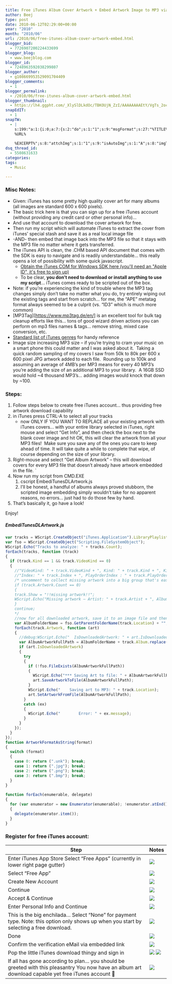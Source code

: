 ```yaml
---
title: Free iTunes Album Cover Artwork + Embed Artwork Image to MP3 via iTunes COM API SDK w/JavaScript
author: Beej
type: post
date: 2010-06-12T02:29:00+00:00
year: "2010"
month: "2010/06"
url: /2010/06/free-itunes-album-cover-artwork-embed.html
blogger_bid:
  - 7726907200224433699
blogger_blog:
  - www.beejblog.com
blogger_id:
  - 7248963592038299807
blogger_author:
  - g108669953529091704409
blogger_comments:
  - 1
blogger_permalink:
  - /2010/06/free-itunes-album-cover-artwork-embed.html
blogger_thumbnail:
  - https://lh4.ggpht.com/_XlySlDLkdOc/TBKOUjN_ZzI/AAAAAAAAEtY/VgTs_2ocysU/image_thumb2.png?imgmax=800
snapEdIT:
  - 1
snapTW:
  - |
    s:199:"a:1:{i:0;a:7:{s:2:"do";s:1:"1";s:9:"msgFormat";s:27:"%TITLE%
    %URL%
    
    %EXCERPT%";s:8:"attchImg";s:1:"1";s:9:"isAutoImg";s:1:"A";s:8:"imgToUse";s:0:"";s:9:"isAutoURL";s:1:"A";s:8:"urlToUse";s:0:"";}}";
dsq_thread_id:
  - 5508631633
categories:
tags:
  - Music

---
```

### Misc Notes:

  * Given: iTunes has some pretty high quality cover art for many albums (all images are standard 600 x 600 pixels). 
  * The basic trick here is that you can sign up for a free iTunes account (without providing any credit card or other personal info)… 
  * And use that account to download the cover artwork for free. 
  * Then run my script which will automate iTunes to extract the cover from iTunes’ special stash and save it as a real local image file 
  * -AND- then embed that image back into the MP3 file so that it stays with the MP3 file no matter where it gets transferred. 
  * The iTunes API is clean, the .CHM based API document that comes with the SDK is easy to navigate and is readily understandable… this really opens a lot of possibility with some quick javascript. 
      * [Obtain the iTunes COM for Windows SDK here (you'll need an "Apple ID", it's free to sign up)](https://connect.apple.com/cgi-bin/WebObjects/MemberSite.woa/wo/5.1.17.2.1.3.3.1.0.1.1.0.3.3.3.3.1) 
      * To be clear, **you don’t need to download or install anything to use my script**… iTunes comes ready to be scripted out of the box. 
  * Note: if you’re experiencing the kind of trouble where the MP3 tag changes simply don’t take no matter what you do, try entirely wiping out the existing tags and start from scratch… for me, the “APE” metatag format always seemed to be a culprit (vs. “ID3” which is much more common) 
  * [MP3Tag][https://www.mp3tag.de/en/] is an excellent tool for bulk tag cleanup efforts like this… tons of good wizard driven actions you can perform on mp3 files names & tags… remove string, mixed case conversion, etc. 
  * [Standard list of iTunes genres](https://manufacturedenvironments.com/2008/04/organizing-itunes-simplify-your-genre-list/) for handy reference
  * Image size increasing MP3 size – if you’re trying to cram your music on a smart phone this could matter and I was asked about it.&#160; Taking a quick random sampling of my covers I saw from 50k to 80k per 600 x 600 pixel JPG artwork added to each file.&#160; Rounding up to 100k and assuming an average of 4MB’s per MP3 means for every 40 MP3’s you’re adding the size of an additional MP3 to your library.&#160; A 16GB SSD would hold ~4 thousand MP3’s… adding images would knock that down by ~100.

### Steps:

1.  Follow steps below to create free iTunes account… thus providing free artwork download capability
2.  in iTunes press CTRL-A to select all your tracks
    *   now ONLY IF YOU WANT TO REPLACE all your existing artwork with iTunes covers... with your entire library selected in iTunes, right mouse and select “Get Info”, and then check the box next to the blank cover image and hit OK, this will clear the artwork from all your MP3 files!  Make sure you save any of the ones you care to keep ahead of time. It will take quite a while to complete that wipe, of course depending on the size of your library.
3.  Right-mouse and select “Get Album Artwork” – this will download covers for every MP3 file that doesn’t already have artwork embedded in the file. `
4.  Now run my script from CMD.EXE
    1.  cscript EmbediTunesDLArtwork.js
    2.  I’ll be honest, a handful of albums always proved stubborn, the scripted image embedding simply wouldn’t take for no apparent reasons, no errors… just had to do those few by hand.
5.  That’s basically it, go have a look!

Enjoy!

##### EmbediTunesDLArtwork.js
```js
var tracks = WScript.CreateObject("iTunes.Application").LibraryPlaylist.Tracks;
var fso = WScript.CreateObject("Scripting.FileSystemObject");
WScript.Echo("Tracks to analyze: " + tracks.Count);
forEach(tracks, function (track)
{
  if (track.Kind == 1 && track.VideoKind == 0)
  {
    //"VideoKind: " + track.VideoKind + ", Kind: " + track.Kind + ", KindAsString: " + track.KindAsString +
    //"Index: " + track.Index + ", PlayOrderIndex : " + track.PlayOrderIndex +
    /* uncomment to collect missing artwork into a big group that's easily grouped together in the iTunes GUI by sorting on the "Show" column header
    if (track.Artwork.Count == 0)
    {
    track.Show = "!!missing artwork!!";
    WScript.Echo("Missing artwork – Artist: " + track.Artist + ", Album: " + track.Album + ", Name: " + track.Name);
    }
    continue;
    */
    //now for all downloaded artwork, save it to an image file and then write it back into the mp3 file so that we're free to carry music with artwork out of iTunes
    var AlbumFolderName = fso.GetParentFolderName(track.Location) + "";
    forEach(track.Artwork, function (art)
    {
      //debug:WScript.Echo("  IsDownloadedArtwork: " + art.IsDownloadedArtwork + ", Format: " + art.Format + ", Description: " + art.Description);
      var AlbumArtworkFullPath = AlbumFolderName + track.Album.replace(new RegExp("[:?$/@*]", "g"), ".") + ArtworkFormatAsString(art.Format);
      if (art.IsDownloadedArtwork)
      {
        try
        {
          if (!fso.FileExists(AlbumArtworkFullPath))
          {
            WScript.Echo("*** Saving Art to file: " + AlbumArtworkFullPath + " ***");
            art.SaveArtworkToFile(AlbumArtworkFullPath);
          }
          WScript.Echo("    Saving art to MP3: " + track.Location);
          art.SetArtworkFromFile(AlbumArtworkFullPath);
        }
        catch (ex)
        {
          WScript.Echo("        Error: " + ex.message);
        }
      }
    });
  }
});
function ArtworkFormatAsString(format)
{
  switch (format)
  {
    case 0: return (".unk"); break;
    case 1: return (".jpg"); break;
    case 2: return (".png"); break;
    case 3: return (".bmp"); break;
  }
}
 
function forEach(enumerable, delegate)
{
  for (var enumerator = new Enumerator(enumerable); !enumerator.atEnd(); enumerator.moveNext())
  {
    delegate(enumerator.item());
  }
}
```

### Register for free iTunes account:

Step | Notes
--- | ---
Enter iTunes App Store Select “Free Apps” (currently in lower right page gutter) | [![](https://lh4.ggpht.com/_XlySlDLkdOc/TBKOUjN_ZzI/AAAAAAAAEtY/VgTs_2ocysU/image_thumb2.png?imgmax=800)](https://lh3.ggpht.com/_XlySlDLkdOc/TBKOTlU-ohI/AAAAAAAAEtU/msLZvGWtknk/s1600-h/image6.png)
Select “Free App” | [![](https://lh5.ggpht.com/_XlySlDLkdOc/TBKOWmUsLvI/AAAAAAAAEtg/Fb9ZWkP1Oy0/image_thumb%5B5%5D.png?imgmax=800)](https://lh4.ggpht.com/_XlySlDLkdOc/TBKOVpI7c5I/AAAAAAAAEtc/4wLxneCcigs/s1600-h/image%5B11%5D.png)
Create New Account | [![](https://lh4.ggpht.com/_XlySlDLkdOc/TBKOX4OuolI/AAAAAAAAEto/kY1WjxCe6Yk/image_thumb%5B2%5D.png?imgmax=800)](https://lh6.ggpht.com/_XlySlDLkdOc/TBKOXVna2hI/AAAAAAAAEtk/022y85xUngM/s1600-h/image%5B6%5D.png)
Continue | [![](https://lh3.ggpht.com/_XlySlDLkdOc/TBKOZHXo28I/AAAAAAAAEtw/sd2fJvvuHaI/image_thumb%5B8%5D.png?imgmax=800)](https://lh4.ggpht.com/_XlySlDLkdOc/TBKOYvnjzGI/AAAAAAAAEts/gLK5S4O32FM/s1600-h/image%5B18%5D.png)
Accept & Continue | [![](https://lh4.ggpht.com/_XlySlDLkdOc/TBKOaWA8RoI/AAAAAAAAEt4/1Z5kaeKbOIM/image_thumb%5B10%5D.png?imgmax=800)](https://lh3.ggpht.com/_XlySlDLkdOc/TBKOZ_n1e9I/AAAAAAAAEt0/vbm9JflM7fI/s1600-h/image%5B22%5D.png)
Enter Personal Info and Continue | [![](https://lh6.ggpht.com/_XlySlDLkdOc/TBKOb1eIATI/AAAAAAAAEuA/SOLWg1nkFM0/image_thumb%5B12%5D.png?imgmax=800)](https://lh4.ggpht.com/_XlySlDLkdOc/TBKObCzZwXI/AAAAAAAAEt8/4e29CBy7lhQ/s1600-h/image%5B26%5D.png)
This is the big enchilada… Select “None” for payment type. Note: this option only shows up when you start by selecting a free download. | [![](https://lh3.ggpht.com/_XlySlDLkdOc/TBKOc8WxMOI/AAAAAAAAEuI/zNCJiFRpk9o/image_thumb%5B14%5D.png?imgmax=800)](https://lh5.ggpht.com/_XlySlDLkdOc/TBKOcWsNzlI/AAAAAAAAEuE/jyPsVYdhc5Q/s1600-h/image%5B30%5D.png)
Done | [![](https://lh4.ggpht.com/_XlySlDLkdOc/TBKOdylO62I/AAAAAAAAEuQ/FDf0U51tf28/image_thumb%5B16%5D.png?imgmax=800)](https://lh3.ggpht.com/_XlySlDLkdOc/TBKOdaBn1PI/AAAAAAAAEuM/_kkK64Eu714/s1600-h/image%5B34%5D.png)
Confirm the verification eMail via embedded link | [![](https://lh3.ggpht.com/_XlySlDLkdOc/TBKOfaoPKrI/AAAAAAAAEuc/q8M-TP84jHg/image_thumb%5B37%5D.png?imgmax=800)](https://lh6.ggpht.com/_XlySlDLkdOc/TBKOel7djiI/AAAAAAAAEuU/k1Eoa7TN3BI/s1600-h/image%5B77%5D.png)
Pop the little iTunes download thingy and sign in | [![](https://lh6.ggpht.com/_XlySlDLkdOc/TBKOgO8L6uI/AAAAAAAAEuk/wBZxXB7hS1E/image_thumb%5B17%5D.png?imgmax=800)](https://lh5.ggpht.com/_XlySlDLkdOc/TBKOf_Pb1oI/AAAAAAAAEug/AnSwY-qoz-o/s1600-h/image%5B37%5D.png) [![](https://lh5.ggpht.com/_XlySlDLkdOc/TBKOhCTiYlI/AAAAAAAAEus/ObZ11hqBj6U/image_thumb%5B32%5D.png?imgmax=800)](https://lh5.ggpht.com/_XlySlDLkdOc/TBKOgiMkD_I/AAAAAAAAEuo/6iza61SA0B0/s1600-h/image%5B68%5D.png)
If all has gone according to plan… you should be greeted with this pleasantry You now have an album art download capable yet free iTunes account 🙂 | [![](https://lh4.ggpht.com/_XlySlDLkdOc/TBKOipp_EcI/AAAAAAAAEu0/9A8FUJ3OAH4/image_thumb%5B40%5D.png?imgmax=800)](https://lh4.ggpht.com/_XlySlDLkdOc/TBKOhwryt5I/AAAAAAAAEuw/9eoBalzrQU0/s1600-h/image%5B80%5D.png)